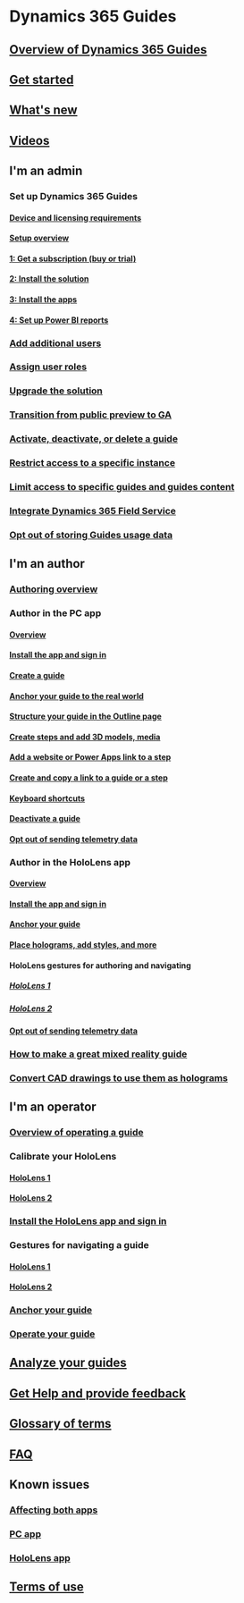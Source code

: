 # Dynamics 365 Guides
## [Overview of Dynamics 365 Guides](index.md)
## [Get started](get-started.md)
## [What's new](new.md)
## [Videos](videos.md)
## I'm an admin
### Set up Dynamics 365 Guides
#### [Device and licensing requirements](requirements.md)
#### [Setup overview](setup.md)
#### [1: Get a subscription (buy or trial)](setup-step-one.md)
#### [2: Install the solution](setup-step-two.md)
#### [3: Install the apps](setup-step-three.md)
#### [4: Set up Power BI reports](setup-step-four.md)
### [Add additional users](add-users.md)
### [Assign user roles](assign-role.md)
### [Upgrade the solution](upgrade.md)
### [Transition from public preview to GA](public-preview-transition.md)
### [Activate, deactivate, or delete a guide](admin-deactivate-guide.md)
### [Restrict access to a specific instance](security.md)
### [Limit access to specific guides and guides content](admin-access-teams.md)
### [Integrate Dynamics 365 Field Service](field-service.md)
### [Opt out of storing Guides usage data](data-opt-out.md)
## I'm an author
### [Authoring overview](authoring-overview.md)
### Author in the PC app
#### [Overview](pc-app-overview.md)
#### [Install the app and sign in](install-sign-in-pc-app.md)
#### [Create a guide](create-guide.md)
#### [Anchor your guide to the real world](anchor.md)
#### [Structure your guide in the Outline page](structure-guide.md)
#### [Create steps and add 3D models, media](create-steps-assign-media.md)
#### [Add a website or Power Apps link to a step](pc-app-website-powerapps-link.md)
#### [Create and copy a link to a guide or a step](pc-app-copy-link-guide-step.md)
#### [Keyboard shortcuts](keyboard-shortcuts-pc-app.md)
#### [Deactivate a guide](pc-app-deactivate-guide.md)
#### [Opt out of sending telemetry data](data-opt-out-pc-app.md)
### Author in the HoloLens app
#### [Overview](hololens-app-overview.md)
#### [Install the app and sign in](install-sign-in-hololens-app.md)
#### [Anchor your guide](hololens-app-anchor.md)
#### [Place holograms, add styles, and more](hololens-app-orientation.md)
#### HoloLens gestures for authoring and navigating
##### [HoloLens 1](authoring-gestures.md)
##### [HoloLens 2](authoring-gestures-HL2.md)
#### [Opt out of sending telemetry data](hololens-app-data-opt-out.md)
### [How to make a great mixed reality guide](great-guide.md)
### [Convert CAD drawings to use them as holograms](import-tool.md)
## I'm an operator
### [Overview of operating a guide](operator-overview.md)
### Calibrate your HoloLens
#### [HoloLens 1](operator-calibrate.md)
#### [HoloLens 2](operator-calibrate-HL2.md)
### [Install the HoloLens app and sign in](install-sign-in-operator.md)
### Gestures for navigating a guide
#### [HoloLens 1](operator-gestures.md)
#### [HoloLens 2](operator-gestures-HL2.md)
### [Anchor your guide](operator-anchor.md)
### [Operate your guide](operator-orientation.md)
## [Analyze your guides](analytics-guide.md)
## [Get Help and provide feedback](help.md)
## [Glossary of terms](glossary.md)
## [FAQ](faq.md)
## Known issues
### [Affecting both apps](known-issues.md)
### [PC app](known-issues-pc-app.md)
### [HoloLens app](known-issues-hololens-app.md)
## [Terms of use](../legal/guides-service-terms.md)

